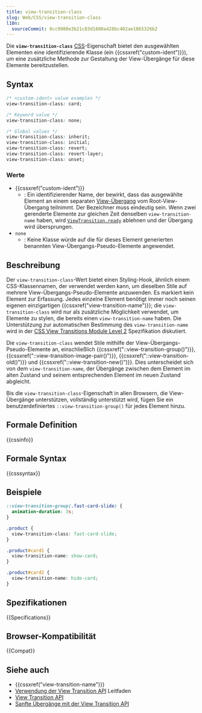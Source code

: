 ```yaml
---
title: view-transition-class
slug: Web/CSS/view-transition-class
l10n:
  sourceCommit: 0cc9980e3b21c83d1800a428bc402ae1865326b2
---
```


Die **`view-transition-class`** [CSS](/de/docs/Web/CSS)-Eigenschaft bietet den ausgewählten Elementen eine identifizierende Klasse (ein {{cssxref("custom-ident")}}), um eine zusätzliche Methode zur Gestaltung der View-Übergänge für diese Elemente bereitzustellen.

## Syntax

```css
/* <custom-ident> value examples */
view-transition-class: card;

/* Keyword value */
view-transition-class: none;

/* Global values */
view-transition-class: inherit;
view-transition-class: initial;
view-transition-class: revert;
view-transition-class: revert-layer;
view-transition-class: unset;
```

### Werte

- {{cssxref("custom-ident")}}
  - : Ein identifizierender Name, der bewirkt, dass das ausgewählte Element an einem separaten [View-Übergang](/de/docs/Web/API/View_Transition_API) vom Root-View-Übergang teilnimmt. Der Bezeichner muss eindeutig sein. Wenn zwei gerenderte Elemente zur gleichen Zeit denselben `view-transition-name` haben, wird [`ViewTransition.ready`](/de/docs/Web/API/ViewTransition/ready) ablehnen und der Übergang wird übersprungen.
- `none`
  - : Keine Klasse würde auf die für dieses Element generierten benannten View-Übergangs-Pseudo-Elemente angewendet.

## Beschreibung

Der `view-transition-class`-Wert bietet einen Styling-Hook, ähnlich einem CSS-Klassennamen, der verwendet werden kann, um dieselben Stile auf mehrere View-Übergangs-Pseudo-Elemente anzuwenden. Es markiert kein Element zur Erfassung. Jedes einzelne Element benötigt immer noch seinen eigenen einzigartigen {{cssxref("view-transition-name")}}; die `view-transition-class` wird nur als zusätzliche Möglichkeit verwendet, um Elemente zu stylen, die bereits einen `view-transition-name` haben. Die Unterstützung zur automatischen Bestimmung des `view-transition-name` wird in der [CSS View Transitions Module Level 2](https://drafts.csswg.org/css-view-transitions-2/#auto-vt-name) Spezifikation diskutiert.

Die `view-transition-class` wendet Stile mithilfe der View-Übergangs-Pseudo-Elemente an, einschließlich {{cssxref("::view-transition-group()")}}, {{cssxref("::view-transition-image-pair()")}}, {{cssxref("::view-transition-old()")}} und {{cssxref("::view-transition-new()")}}. Dies unterscheidet sich von dem `view-transition-name`, der Übergänge zwischen dem Element im alten Zustand und seinem entsprechenden Element im neuen Zustand abgleicht.

Bis die `view-transition-class`-Eigenschaft in allen Browsern, die View-Übergänge unterstützen, vollständig unterstützt wird, fügen Sie ein benutzerdefiniertes `::view-transition-group()` für jedes Element hinzu.

## Formale Definition

{{cssinfo}}

## Formale Syntax

{{csssyntax}}

## Beispiele

```css
::view-transition-group(.fast-card-slide) {
  animation-duration: 3s;
}

.product {
  view-transition-class: fast-card-slide;
}

.product#card1 {
  view-transition-name: show-card;
}

.product#card2 {
  view-transition-name: hide-card;
}
```

## Spezifikationen

{{Specifications}}

## Browser-Kompatibilität

{{Compat}}

## Siehe auch

- {{cssxref("view-transition-name")}}
- [Verwendung der View Transition API](/de/docs/Web/API/View_Transition_API/Using) Leitfaden
- [View Transition API](/de/docs/Web/API/View_Transition_API)
- [Sanfte Übergänge mit der View Transition API](https://developer.chrome.com/docs/web-platform/view-transitions/)
